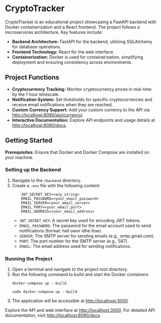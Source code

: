 # CryptoTracker

CryptoTracker is an educational project showcasing a FastAPI backend with Docker containerization and a React frontend. The project follows a microservices architecture. Key features include:

- **Backend Architecture:** FastAPI for the backend, utilizing SQLAlchemy for database operations.
- **Frontend Technology:** React for the web interface.
- **Containerization:** Docker is used for containerization, simplifying deployment and ensuring consistency across environments.

## Project Functions

- **Cryptocurrency Tracking:** Monitor cryptocurrency prices in real-time by the 1 hour timescale.
- **Notification System:** Set thresholds for specific cryptocurrencies and receive email notifications when they are reached.
- **Custom Currency Support:** Add your custom currency to the API via [http://localhost:8080/api/currency/](http://localhost:8080/api/currency/).
- **Interactive Documentation:** Explore API endpoints and usage details at [http://localhost:8080/docs](http://localhost:8080/docs).

## Getting Started

**Prerequisites:**
    Ensure that Docker and Docker Compose are installed on your machine.
    
### Setting up the Backend

1. Navigate to the `/backend` directory.
2. Create a `.env` file with the following content:
    ```
        JWT_SECRET_KEY=<any_string>
        EMAIL_PASSWORD=<your_email_password>
        EMAIL_SERVER=<your_email_server>
        EMAIL_PORT=<your_email_port>
        EMAIL_ADDRESS=<your_email_address>
    ```
    - `JWT_SECRET_KEY`: A secret key used for encoding JWT tokens.
    - `EMAIL_PASSWORD`: The password for the email account used to send notifications (format: hell owor ldhe llow).
    - `SERVER`: The SMTP server for sending emails (e.g., smtp.gmail.com).
    - `PORT`: The port number for the SMTP server (e.g., 587).
    - `EMAIL`: The email address used for sending notifications.

### Running the Project

1. Open a terminal and navigate to the project root directory.
2. Run the following command to build and start the Docker containers:
    ```
    docker-compose up --build
    ```
    ```
    sudo docker-compose up --build
    ```
3. The application will be accessible at [http://localhost:3000](http://localhost:3000).

Explore the API and web interface at [http://localhost:3000](http://localhost:3000). For detailed API documentation, visit [http://localhost:8080/docs](http://localhost:8080/docs).
